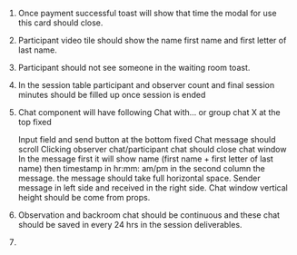 1. Once payment successful toast will show that time the modal for use this card should close.
2. Participant video tile should show the name first name and first letter of last name.
3. Participant should not see someone in the waiting room toast.
4. In the session table participant and observer count and final session minutes should be filled up once session is ended
5. Chat component will have following
   Chat with... or group chat        X at the top fixed

   Input field and send button at the bottom fixed
   Chat message should scroll
   Clicking observer chat/participant chat should close chat window
   In the message first it will show name (first name + first letter of last name) then timestamp in hr:mm: am/pm in the second column the message. the message should take full horizontal space. Sender message in left side and received in the right side. 
   Chat window vertical height should be come from props.
6. Observation and backroom chat should be continuous and these chat should be saved in every 24 hrs in the session deliverables.
7. 
